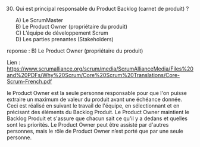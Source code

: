 30)	Qui est principal responsable du Product Backlog (carnet de produit) ?

 	A)		Le ScrumMaster	 	 
 	B)		Le Product Owner (propriétaire du produit)	 	 
 	C)		L’équipe de développement Scrum	 	 
 	D)		Les parties prenantes (Stakeholders)


 reponse : B)		Le Product Owner (propriétaire du produit)	

 Lien : https://www.scrumalliance.org/scrum/media/ScrumAllianceMedia/Files%20and%20PDFs/Why%20Scrum/Core%20Scrum%20Translations/Core-Scrum-French.pdf

 le Product Owner est la seule personne responsable pour que l'on puisse extraire un
maximum de valeur du produit avant une échéance donnée. Ceci est réalisé en suivant le
travail de l'équipe, en sélectionnant et en précisant des éléments du Backlog Produit. Le
Product Owner maintient le Backlog Produit et s'assure que chacun sait ce qu'il y a dedans et
quelles sont les priorités. Le Product Owner peut être assisté par d'autres personnes, mais le
rôle de Product Owner n’est porté que par une seule personne.